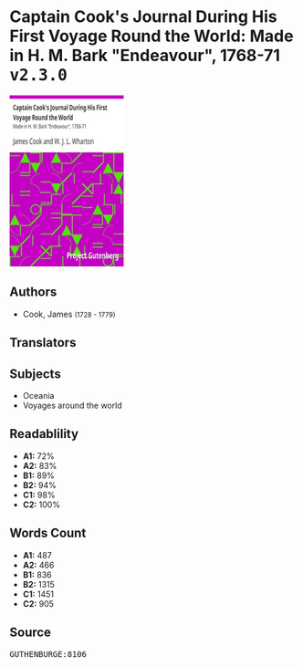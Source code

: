 # Captain Cook's Journal During His First Voyage Round the World: Made in H. M. Bark "Endeavour", 1768-71 <kbd>v2.3.0</kbd>

![](./cover.medium.jpg "")

## Authors


 - Cook, James <small>(1728 - 1779)</small>

## Translators



## Subjects


 - Oceania
 - Voyages around the world

## Readablility


 - **A1:** 72%
 - **A2:** 83%
 - **B1:** 89%
 - **B2:** 94%
 - **C1:** 98%
 - **C2:** 100%

## Words Count


 - **A1:** 487
 - **A2:** 466
 - **B1:** 836
 - **B2:** 1315
 - **C1:** 1451
 - **C2:** 905

## Source


<kbd>GUTHENBURGE:8106</kbd>

